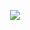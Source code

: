 <p align="center">
  <img src="https://img.shields.io/badge/suspended-ffa54f?style=for-the-badge&logoColor=white" />
</p>
